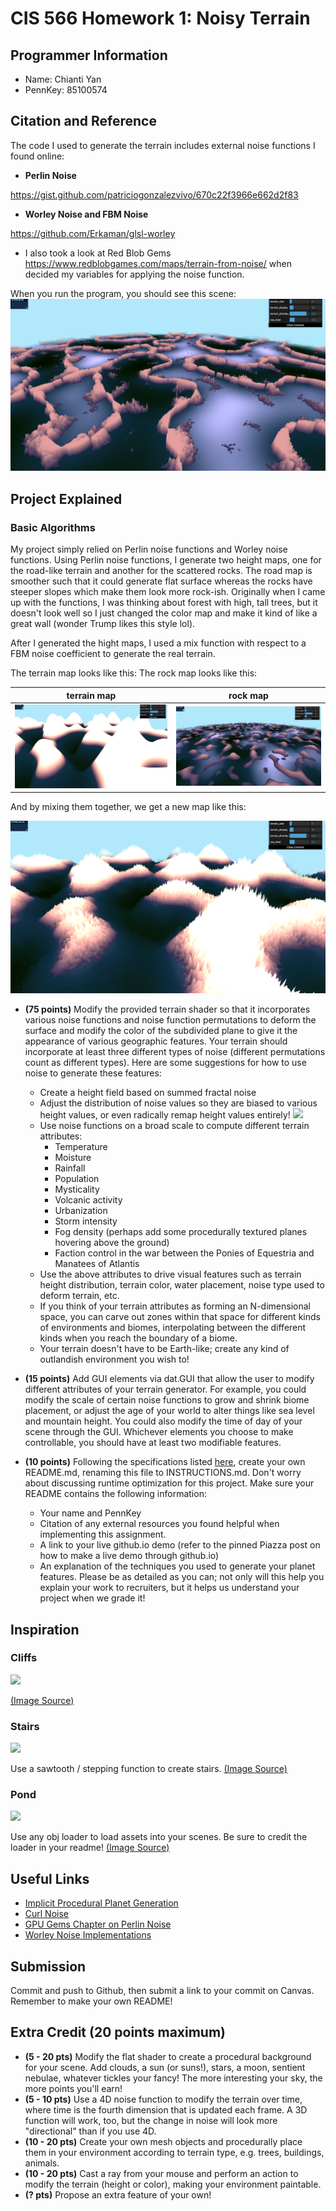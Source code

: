 # CIS 566 Homework 1: Noisy Terrain

## Programmer Information
- Name: Chianti Yan
- PennKey: 85100574

## Citation and Reference
The code I used to generate the terrain includes external noise functions I found online:
- **Perlin Noise**

https://gist.github.com/patriciogonzalezvivo/670c22f3966e662d2f83
- **Worley Noise and FBM Noise**

https://github.com/Erkaman/glsl-worley 

- I also took a look at Red Blob Gems https://www.redblobgames.com/maps/terrain-from-noise/ when decided my variables for applying the noise function.

When you run the program, you should see this scene:
![](start_img.jpg)

## Project Explained 
### Basic Algorithms
My project simply relied on Perlin noise functions and Worley noise functions. 
Using Perlin noise functions, I generate two height maps, one for the road-like terrain and another for the scattered rocks. The road map is smoother such that it could generate flat surface whereas the rocks have steeper slopes which make them look more rock-ish. Originally when I came up with the functions, I was thinking about forest with high, tall trees, but it doesn't look well so I just changed the color map and make it kind of like a great wall (wonder Trump likes this style lol).

After I generated the hight maps, I used a mix function with respect to a FBM noise coefficient to generate the real terrain. 

The terrain map looks like this:                                      The rock map looks like this:

terrain map     |  rock map
:--------------:|:---------------:
![](terrain.png)|![](rock.png)

And by mixing them together, we get a new map like this:

![](terrain_rock.png)



- __(75 points)__ Modify the provided terrain shader so that it incorporates various noise
functions and noise function permutations to deform the surface and
modify the color of the subdivided plane to give it the appearance of
various geographic features. Your terrain should incorporate at least three
different types of noise (different permutations count as different types).
Here are some suggestions for how to use noise to generate these features:
  - Create a height field based on summed fractal noise
  - Adjust the distribution of noise values so they are biased to various height
  values, or even radically remap height values entirely!
  ![](distributionGraphs.png)
  - Use noise functions on a broad scale to compute different terrain attributes:
    - Temperature
    - Moisture
    - Rainfall
    - Population
    - Mysticality
    - Volcanic activity
    - Urbanization
    - Storm intensity
    - Fog density (perhaps add some procedurally textured planes hovering above
      the ground)
    - Faction control in the war between the Ponies of Equestria and Manatees
    of Atlantis
  - Use the above attributes to drive visual features such as terrain height
  distribution, terrain color, water placement, noise type used to deform
  terrain, etc.
  - If you think of your terrain attributes as forming an N-dimensional space,
  you can carve out zones within that space for different kinds of environments
  and biomes, interpolating between the different kinds when you reach the
  boundary of a biome.
  - Your terrain doesn't have to be Earth-like; create any kind of outlandish
  environment you wish to!


- __(15 points)__ Add GUI elements via dat.GUI that allow the user to modify different
attributes of your terrain generator. For example, you could modify the scale
of certain noise functions to grow and shrink biome placement, or adjust the
age of your world to alter things like sea level and mountain height. You could
also modify the time of day of your scene through the GUI. Whichever elements
you choose to make controllable, you should have at least two modifiable
features.


- __(10 points)__ Following the specifications listed
[here](https://github.com/pjcozzi/Articles/blob/master/CIS565/GitHubRepo/README.md),
create your own README.md, renaming this file to INSTRUCTIONS.md. Don't worry
about discussing runtime optimization for this project. Make sure your
README contains the following information:
  - Your name and PennKey
  - Citation of any external resources you found helpful when implementing this
  assignment.
  - A link to your live github.io demo (refer to the pinned Piazza post on
    how to make a live demo through github.io)
  - An explanation of the techniques you used to generate your planet features.
  Please be as detailed as you can; not only will this help you explain your work
  to recruiters, but it helps us understand your project when we grade it!

## Inspiration
### Cliffs
![](img/cliff.jpg)

[(Image Source)](https://i.pinimg.com/236x/a6/91/7c/a6917cbe80e81736058cdcfe60e90447.jpg)

### Stairs
![](img/stairs.jpg) 

Use a sawtooth / stepping function to create stairs. [(Image Source)](https://i.pinimg.com/originals/43/ba/5c/43ba5caaeed0f24b19bbbc16f884966c.jpg)

### Pond
![](img/pond.png)

Use any obj loader to load assets into your scenes. Be sure to credit the loader in your readme! [(Image Source)](https://i.pinimg.com/originals/13/2a/2a/132a2a2bde126d0993b9ea77955cc673.jpg)



## Useful Links
- [Implicit Procedural Planet Generation](https://static1.squarespace.com/static/58a1bc3c3e00be6bfe6c228c/t/58a4d25146c3c4233fb15cc2/1487196929690/ImplicitProceduralPlanetGeneration-Report.pdf)
- [Curl Noise](https://petewerner.blogspot.com/2015/02/intro-to-curl-noise.html)
- [GPU Gems Chapter on Perlin Noise](http://developer.download.nvidia.com/books/HTML/gpugems/gpugems_ch05.html)
- [Worley Noise Implementations](https://thebookofshaders.com/12/)


## Submission
Commit and push to Github, then submit a link to your commit on Canvas. Remember
to make your own README!

## Extra Credit (20 points maximum)
- __(5 - 20 pts)__ Modify the flat shader to create a procedural background for
your scene. Add clouds, a sun (or suns!), stars, a moon, sentient nebulae,
whatever tickles your fancy! The more interesting your sky, the more points
you'll earn!
- __(5 - 10 pts)__ Use a 4D noise function to modify the terrain over time, where time is the
fourth dimension that is updated each frame. A 3D function will work, too, but
the change in noise will look more "directional" than if you use 4D.
- __(10 - 20 pts)__ Create your own mesh objects and procedurally place them
in your environment according to terrain type, e.g. trees, buildings, animals.
- __(10 - 20 pts)__ Cast a ray from your mouse and perform an action to modify the terrain (height or color), making your environment paintable.
- __(? pts)__ Propose an extra feature of your own!

